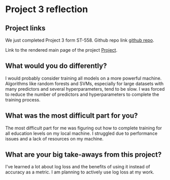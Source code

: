 # Project 3 reflection

## Project links

We just completed Project 3 form ST-558. Github repo link [github repo](https://github.com/npeshekncsu/st558-project-3).


  
Link to the rendered main page of the project [Project](https://npeshekncsu.github.io/st558-project-3/).

## What would you do differently?

I would probably consider training all models on a more powerful machine. Algorithms like random forests and SVMs, especially for large datasets with many predictors and several hyperparameters, tend to be slow. I was forced to reduce the number of predictors and hyperparameters to complete the training process. 

## What was the most difficult part for you?

The most difficult part for me was figuring out how to complete training for all education levels on my local machine. I struggled due to performance issues and a lack of resources on my machine.

## What are your big take-aways from this project?

I've learned a lot about log loss and the benefits of using it instead of accuracy as a metric. I am planning to actively use log loss at my work.



